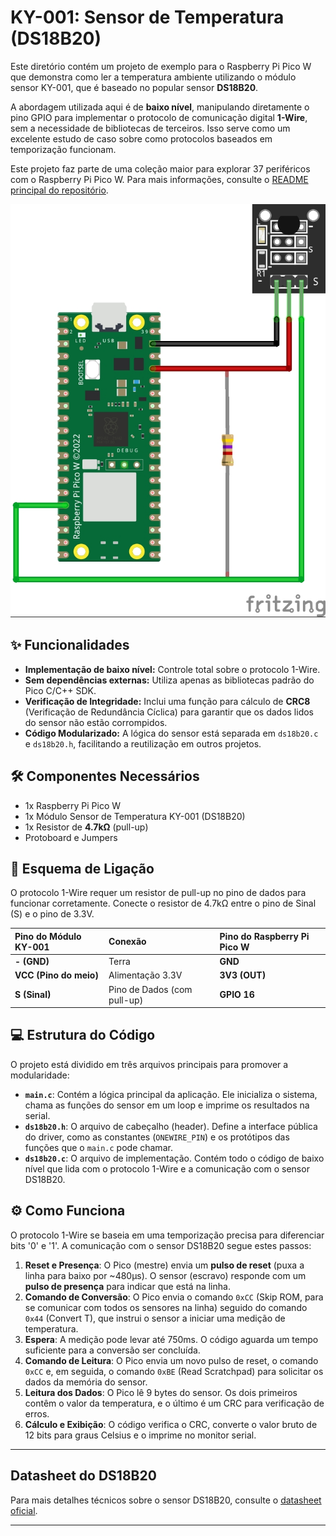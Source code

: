 # KY-001: Sensor de Temperatura (DS18B20)

Este diretório contém um projeto de exemplo para o Raspberry Pi Pico W que demonstra como ler a temperatura ambiente utilizando o módulo sensor KY-001, que é baseado no popular sensor **DS18B20**.

A abordagem utilizada aqui é de **baixo nível**, manipulando diretamente o pino GPIO para implementar o protocolo de comunicação digital **1-Wire**, sem a necessidade de bibliotecas de terceiros. Isso serve como um excelente estudo de caso sobre como protocolos baseados em temporização funcionam.

Este projeto faz parte de uma coleção maior para explorar 37 periféricos com o Raspberry Pi Pico W. Para mais informações, consulte o [README principal do repositório](../README.md).

![Esquema de Ligação](diagrama.jpg)

## ✨ Funcionalidades

- **Implementação de baixo nível:** Controle total sobre o protocolo 1-Wire.
- **Sem dependências externas:** Utiliza apenas as bibliotecas padrão do Pico C/C++ SDK.
- **Verificação de Integridade:** Inclui uma função para cálculo de **CRC8** (Verificação de Redundância Cíclica) para garantir que os dados lidos do sensor não estão corrompidos.
- **Código Modularizado:** A lógica do sensor está separada em `ds18b20.c` e `ds18b20.h`, facilitando a reutilização em outros projetos.

## 🛠️ Componentes Necessários

- 1x Raspberry Pi Pico W
- 1x Módulo Sensor de Temperatura KY-001 (DS18B20)
- 1x Resistor de **4.7kΩ** (pull-up)
- Protoboard e Jumpers

## 🔌 Esquema de Ligação

O protocolo 1-Wire requer um resistor de pull-up no pino de dados para funcionar corretamente. Conecte o resistor de 4.7kΩ entre o pino de Sinal (S) e o pino de 3.3V.

| Pino do Módulo KY-001  | Conexão                     | Pino do Raspberry Pi Pico W |
| :--------------------- | :-------------------------- | :-------------------------- |
| **- (GND)**            | Terra                       | **GND**                     |
| **VCC (Pino do meio)** | Alimentação 3.3V            | **3V3 (OUT)**               |
| **S (Sinal)**          | Pino de Dados (com pull-up) | **GPIO 16**                 |

## 💻 Estrutura do Código

O projeto está dividido em três arquivos principais para promover a modularidade:

- **`main.c`**: Contém a lógica principal da aplicação. Ele inicializa o sistema, chama as funções do sensor em um loop e imprime os resultados na serial.
- **`ds18b20.h`**: O arquivo de cabeçalho (header). Define a interface pública do driver, como as constantes (`ONEWIRE_PIN`) e os protótipos das funções que o `main.c` pode chamar.
- **`ds18b20.c`**: O arquivo de implementação. Contém todo o código de baixo nível que lida com o protocolo 1-Wire e a comunicação com o sensor DS18B20.

## ⚙️ Como Funciona

O protocolo 1-Wire se baseia em uma temporização precisa para diferenciar bits '0' e '1'. A comunicação com o sensor DS18B20 segue estes passos:

1.  **Reset e Presença**: O Pico (mestre) envia um **pulso de reset** (puxa a linha para baixo por ~480µs). O sensor (escravo) responde com um **pulso de presença** para indicar que está na linha.
2.  **Comando de Conversão**: O Pico envia o comando `0xCC` (Skip ROM, para se comunicar com todos os sensores na linha) seguido do comando `0x44` (Convert T), que instrui o sensor a iniciar uma medição de temperatura.
3.  **Espera**: A medição pode levar até 750ms. O código aguarda um tempo suficiente para a conversão ser concluída.
4.  **Comando de Leitura**: O Pico envia um novo pulso de reset, o comando `0xCC` e, em seguida, o comando `0xBE` (Read Scratchpad) para solicitar os dados da memória do sensor.
5.  **Leitura dos Dados**: O Pico lê 9 bytes do sensor. Os dois primeiros contêm o valor da temperatura, e o último é um CRC para verificação de erros.
6.  **Cálculo e Exibição**: O código verifica o CRC, converte o valor bruto de 12 bits para graus Celsius e o imprime no monitor serial.

---

## Datasheet do DS18B20

Para mais detalhes técnicos sobre o sensor DS18B20, consulte o [datasheet oficial](https://datasheets.maximintegrated.com/en/ds/DS18B20.pdf).

---
